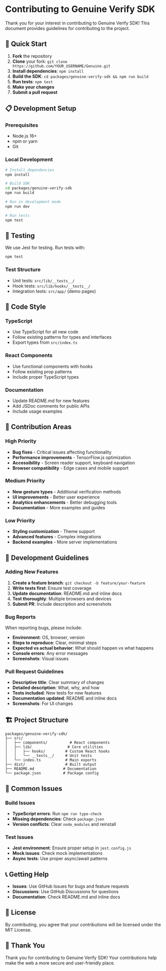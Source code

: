 # Contributing to Genuine Verify SDK

Thank you for your interest in contributing to Genuine Verify SDK! This document provides guidelines for contributing to the project.

## 🚀 Quick Start

1. **Fork** the repository
2. **Clone** your fork: `git clone https://github.com/YOUR_USERNAME/Genuine.git`
3. **Install dependencies**: `npm install`
4. **Build the SDK**: `cd packages/genuine-verify-sdk && npm run build`
5. **Run tests**: `npm test`
6. **Make your changes**
7. **Submit a pull request**

## 📋 Development Setup

### Prerequisites
- Node.js 16+
- npm or yarn
- Git

### Local Development
```bash
# Install dependencies
npm install

# Build SDK
cd packages/genuine-verify-sdk
npm run build

# Run in development mode
npm run dev

# Run tests
npm test
```

## 🧪 Testing

We use Jest for testing. Run tests with:
```bash
npm test
```

### Test Structure
- Unit tests: `src/lib/__tests__/`
- Hook tests: `src/lib/hooks/__tests__/`
- Integration tests: `src/app/` (demo pages)

## 📝 Code Style

### TypeScript
- Use TypeScript for all new code
- Follow existing patterns for types and interfaces
- Export types from `src/index.ts`

### React Components
- Use functional components with hooks
- Follow existing prop patterns
- Include proper TypeScript types

### Documentation
- Update README.md for new features
- Add JSDoc comments for public APIs
- Include usage examples

## 🎯 Contribution Areas

### High Priority
- **Bug fixes** - Critical issues affecting functionality
- **Performance improvements** - TensorFlow.js optimization
- **Accessibility** - Screen reader support, keyboard navigation
- **Browser compatibility** - Edge cases and mobile support

### Medium Priority
- **New gesture types** - Additional verification methods
- **UI improvements** - Better user experience
- **Analytics enhancements** - Better debugging tools
- **Documentation** - More examples and guides

### Low Priority
- **Styling customization** - Theme support
- **Advanced features** - Complex integrations
- **Backend examples** - More server implementations

## 🔧 Development Guidelines

### Adding New Features
1. **Create a feature branch**: `git checkout -b feature/your-feature`
2. **Write tests first**: Ensure test coverage
3. **Update documentation**: README.md and inline docs
4. **Test thoroughly**: Multiple browsers and devices
5. **Submit PR**: Include description and screenshots

### Bug Reports
When reporting bugs, please include:
- **Environment**: OS, browser, version
- **Steps to reproduce**: Clear, minimal steps
- **Expected vs actual behavior**: What should happen vs what happens
- **Console errors**: Any error messages
- **Screenshots**: Visual issues

### Pull Request Guidelines
- **Descriptive title**: Clear summary of changes
- **Detailed description**: What, why, and how
- **Tests included**: New tests for new features
- **Documentation updated**: README and inline docs
- **Screenshots**: For UI changes

## 🏗️ Project Structure

```
packages/genuine-verify-sdk/
├── src/
│   ├── components/          # React components
│   ├── lib/                # Core utilities
│   │   ├── hooks/         # Custom React hooks
│   │   └── __tests__/     # Unit tests
│   └── index.ts           # Main exports
├── dist/                  # Built output
├── README.md             # Documentation
└── package.json          # Package config
```

## 🐛 Common Issues

### Build Issues
- **TypeScript errors**: Run `npm run type-check`
- **Missing dependencies**: Check `package.json`
- **Version conflicts**: Clear `node_modules` and reinstall

### Test Issues
- **Jest environment**: Ensure proper setup in `jest.config.js`
- **Mock issues**: Check mock implementations
- **Async tests**: Use proper async/await patterns

## 📞 Getting Help

- **Issues**: Use GitHub Issues for bugs and feature requests
- **Discussions**: Use GitHub Discussions for questions
- **Documentation**: Check README.md and inline docs

## 📄 License

By contributing, you agree that your contributions will be licensed under the MIT License.

## 🙏 Thank You

Thank you for contributing to Genuine Verify SDK! Your contributions help make the web a more secure and user-friendly place. 